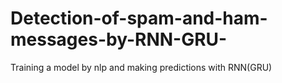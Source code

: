 # Detection-of-spam-and-ham-messages-by-RNN-GRU-

Training a model by nlp and making predictions with RNN(GRU)
